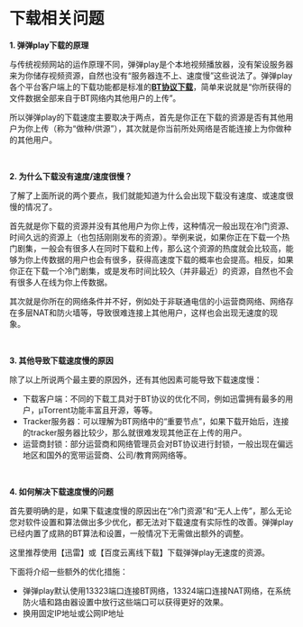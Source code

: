 <h1>下载相关问题</h1>

<p><strong>1. 弹弹play下载的原理</strong></p>

<p>与传统视频网站的运作原理不同，弹弹play是个本地视频播放器，没有架设服务器来为你储存视频资源，自然也没有“服务器连不上、速度慢”这些说法了。弹弹play各个平台客户端上的下载功能都是标准的<strong><u>BT协议下载</u></strong>，简单来说就是“你所获得的文件数据全部来自于BT网络内其他用户的上传”。</p>

<p>所以弹弹play的下载速度主要取决于两点，首先是你正在下载的资源是否有其他用户为你上传（称为“做种/供源”），其次就是你当前所处网络是否能连接上为你做种的其他用户。</p>

<p> </p>

<p><strong>2. 为什么下载没有速度/速度很慢？</strong></p>

<p>了解了上面所说的两个要点，我们就能知道为什么会出现下载没有速度、或速度很慢的情况了。</p>

<p>首先就是你下载的资源并没有其他用户为你上传，这种情况一般出现在冷门资源、时间久远的资源上（也包括刚刚发布的资源）。举例来说，如果你正在下载一个热门剧集，一般会有很多人在同时下载和上传，那么这个资源的热度就会比较高，能够为你上传数据的用户也会有很多，获得高速度下载的概率也会提高。相反，如果你正在下载一个冷门剧集，或是发布时间比较久（并非最近）的资源，自然也不会有很多人在线为你上传数据。</p>

<p>其次就是你所在的网络条件并不好，例如处于非联通电信的小运营商网络、网络存在多层NAT和防火墙等，导致很难连接上其他用户，这样也会出现无速度的现象。</p>

<p> </p>

<p><strong>3. 其他导致下载速度慢的原因</strong></p>

<p>除了以上所说两个最主要的原因外，还有其他因素可能导致下载速度慢：</p>

<ul><li>下载客户端：不同的下载工具对于BT协议的优化不同，例如迅雷拥有最多的用户，µTorrent功能丰富且开源，等等。</li>
	<li>Tracker服务器：可以理解为BT网络中的“重要节点”，如果下载开始后，连接的tracker服务器比较少，那么就很难发现其他正在上传的用户。</li>
	<li>运营商封锁：部分运营商和网络管理员会对BT协议进行封锁，一般出现在偏远地区和国外的宽带运营商、公司/教育网网络等。</li>
</ul><p> </p>

<p><strong>4. 如何解决下载速度慢的问题</strong></p>

<p>首先要明确的是，如果下载速度慢的原因出在“冷门资源”和“无人上传”，那么无论您对软件设置和算法做出多少优化，都无法对下载速度有实际性的改善。弹弹play已经内置了成熟的BT算法和设置，一般情况下无需做出额外的调整。</p>

<p>这里推荐使用【迅雷】或【百度云离线下载】下载弹弹play无速度的资源。</p>

<p>下面将介绍一些额外的优化措施：</p>

<ul><li>弹弹play默认使用13323端口连接BT网络，13324端口连接NAT网络，在系统防火墙和路由器设置中放行这些端口可以获得更好的效果。</li>
	<li>换用固定IP地址或公网IP地址</li>
</ul>